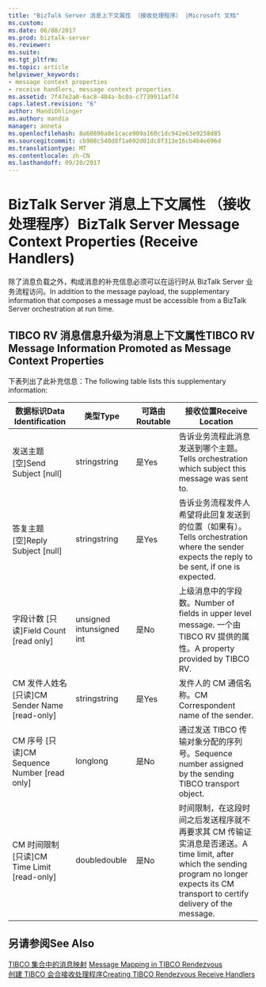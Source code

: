 ```yaml
---
title: "BizTalk Server 消息上下文属性 （接收处理程序） |Microsoft 文档"
ms.custom: 
ms.date: 06/08/2017
ms.prod: biztalk-server
ms.reviewer: 
ms.suite: 
ms.tgt_pltfrm: 
ms.topic: article
helpviewer_keywords:
- message context properties
- receive handlers, message context properties
ms.assetid: 7f47e2a0-6ac8-404a-bc0a-c7739911af74
caps.latest.revision: "6"
author: MandiOhlinger
ms.author: mandia
manager: anneta
ms.openlocfilehash: 8a60896a8e1cace909a160c1dc942e63e9258d85
ms.sourcegitcommit: cb908c540d8f1a692d01dc8f313e16cb4b4e696d
ms.translationtype: MT
ms.contentlocale: zh-CN
ms.lasthandoff: 09/20/2017
---
```

# <a name="biztalk-server-message-context-properties-receive-handlers"></a><span data-ttu-id="9ec17-102">BizTalk Server 消息上下文属性 （接收处理程序）</span><span class="sxs-lookup"><span data-stu-id="9ec17-102">BizTalk Server Message Context Properties (Receive Handlers)</span></span>
<span data-ttu-id="9ec17-103">除了消息负载之外，构成消息的补充信息必须可以在运行时从 BizTalk Server 业务流程访问。</span><span class="sxs-lookup"><span data-stu-id="9ec17-103">In addition to the message payload, the supplementary information that composes a message must be accessible from a BizTalk Server orchestration at run time.</span></span>  
  
## <a name="tibco-rv-message-information-promoted-as-message-context-properties"></a><span data-ttu-id="9ec17-104">TIBCO RV 消息信息升级为消息上下文属性</span><span class="sxs-lookup"><span data-stu-id="9ec17-104">TIBCO RV Message Information Promoted as Message Context Properties</span></span>  
 <span data-ttu-id="9ec17-105">下表列出了此补充信息：</span><span class="sxs-lookup"><span data-stu-id="9ec17-105">The following table lists this supplementary information:</span></span>  
  
|<span data-ttu-id="9ec17-106">数据标识</span><span class="sxs-lookup"><span data-stu-id="9ec17-106">Data Identification</span></span>|<span data-ttu-id="9ec17-107">类型</span><span class="sxs-lookup"><span data-stu-id="9ec17-107">Type</span></span>|<span data-ttu-id="9ec17-108">可路由</span><span class="sxs-lookup"><span data-stu-id="9ec17-108">Routable</span></span>|<span data-ttu-id="9ec17-109">接收位置</span><span class="sxs-lookup"><span data-stu-id="9ec17-109">Receive Location</span></span>|  
|-------------------------|----------|--------------|----------------------|  
|<span data-ttu-id="9ec17-110">发送主题 [空]</span><span class="sxs-lookup"><span data-stu-id="9ec17-110">Send Subject [null]</span></span>|<span data-ttu-id="9ec17-111">string</span><span class="sxs-lookup"><span data-stu-id="9ec17-111">string</span></span>|<span data-ttu-id="9ec17-112">是</span><span class="sxs-lookup"><span data-stu-id="9ec17-112">Yes</span></span>|<span data-ttu-id="9ec17-113">告诉业务流程此消息发送到哪个主题。</span><span class="sxs-lookup"><span data-stu-id="9ec17-113">Tells orchestration which subject this message was sent to.</span></span>|  
|<span data-ttu-id="9ec17-114">答复主题 [空]</span><span class="sxs-lookup"><span data-stu-id="9ec17-114">Reply Subject [null]</span></span>|<span data-ttu-id="9ec17-115">string</span><span class="sxs-lookup"><span data-stu-id="9ec17-115">string</span></span>|<span data-ttu-id="9ec17-116">是</span><span class="sxs-lookup"><span data-stu-id="9ec17-116">Yes</span></span>|<span data-ttu-id="9ec17-117">告诉业务流程发件人希望将此回复发送到的位置（如果有）。</span><span class="sxs-lookup"><span data-stu-id="9ec17-117">Tells orchestration where the sender expects the reply to be sent, if one is expected.</span></span>|  
|<span data-ttu-id="9ec17-118">字段计数 [只读]</span><span class="sxs-lookup"><span data-stu-id="9ec17-118">Field Count [read only]</span></span>|<span data-ttu-id="9ec17-119">unsigned int</span><span class="sxs-lookup"><span data-stu-id="9ec17-119">unsigned int</span></span>|<span data-ttu-id="9ec17-120">是</span><span class="sxs-lookup"><span data-stu-id="9ec17-120">No</span></span>|<span data-ttu-id="9ec17-121">上级消息中的字段数。</span><span class="sxs-lookup"><span data-stu-id="9ec17-121">Number of fields in upper level message.</span></span> <span data-ttu-id="9ec17-122">一个由 TIBCO RV 提供的属性。</span><span class="sxs-lookup"><span data-stu-id="9ec17-122">A property provided by TIBCO RV.</span></span>|  
|<span data-ttu-id="9ec17-123">CM 发件人姓名 [只读]</span><span class="sxs-lookup"><span data-stu-id="9ec17-123">CM Sender Name [read-only]</span></span>|<span data-ttu-id="9ec17-124">string</span><span class="sxs-lookup"><span data-stu-id="9ec17-124">string</span></span>|<span data-ttu-id="9ec17-125">是</span><span class="sxs-lookup"><span data-stu-id="9ec17-125">Yes</span></span>|<span data-ttu-id="9ec17-126">发件人的 CM 通信名称。</span><span class="sxs-lookup"><span data-stu-id="9ec17-126">CM Correspondent name of the sender.</span></span>|  
|<span data-ttu-id="9ec17-127">CM 序号 [只读]</span><span class="sxs-lookup"><span data-stu-id="9ec17-127">CM Sequence Number [read only]</span></span>|<span data-ttu-id="9ec17-128">long</span><span class="sxs-lookup"><span data-stu-id="9ec17-128">long</span></span>|<span data-ttu-id="9ec17-129">是</span><span class="sxs-lookup"><span data-stu-id="9ec17-129">No</span></span>|<span data-ttu-id="9ec17-130">通过发送 TIBCO 传输对象分配的序列号。</span><span class="sxs-lookup"><span data-stu-id="9ec17-130">Sequence number assigned by the sending TIBCO transport object.</span></span>|  
|<span data-ttu-id="9ec17-131">CM 时间限制 [只读]</span><span class="sxs-lookup"><span data-stu-id="9ec17-131">CM Time Limit [read-only]</span></span>|<span data-ttu-id="9ec17-132">double</span><span class="sxs-lookup"><span data-stu-id="9ec17-132">double</span></span>|<span data-ttu-id="9ec17-133">是</span><span class="sxs-lookup"><span data-stu-id="9ec17-133">No</span></span>|<span data-ttu-id="9ec17-134">时间限制，在这段时间之后发送程序就不再要求其 CM 传输证实消息是否递送。</span><span class="sxs-lookup"><span data-stu-id="9ec17-134">A time limit, after which the sending program no longer expects its CM transport to certify delivery of the message.</span></span>|  
  
## <a name="see-also"></a><span data-ttu-id="9ec17-135">另请参阅</span><span class="sxs-lookup"><span data-stu-id="9ec17-135">See Also</span></span>  
 <span data-ttu-id="9ec17-136">[TIBCO 集合中的消息映射](../core/message-mapping-in-tibco-rendezvous.md) </span><span class="sxs-lookup"><span data-stu-id="9ec17-136">[Message Mapping in TIBCO Rendezvous](../core/message-mapping-in-tibco-rendezvous.md) </span></span>  
 [<span data-ttu-id="9ec17-137">创建 TIBCO 会合接收处理程序</span><span class="sxs-lookup"><span data-stu-id="9ec17-137">Creating TIBCO Rendezvous Receive Handlers</span></span>](../core/creating-tibco-rendezvous-receive-handlers.md)